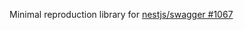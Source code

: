 Minimal reproduction library for [nestjs/swagger #1067](https://github.com/nestjs/swagger/issues/1067)
